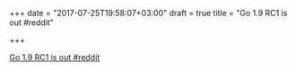 +++
date = "2017-07-25T19:58:07+03:00"
draft = true
title = "Go 1.9 RC1 is out  #reddit"

+++

<p><a href="https://t.co/VdNN9RUZVZ">Go 1.9 RC1 is out  #reddit</a></p>